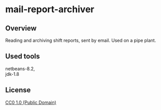 # mail-report-archiver

## Overview

Reading and archiving shift reports, sent by email. Used on a pipe plant.

## Used tools

netbeans-8.2,<br>
jdk-1.8<br>

## License

[CC0 1.0 (Public Domain)](./LICENSE)
